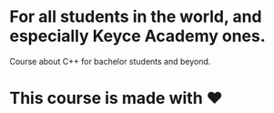 # For all students in the world, and especially Keyce Academy ones.
Course about C++ for bachelor students and beyond.
# This course is made with  :heart:
